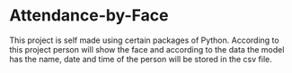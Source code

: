 # Attendance-by-Face
This project is self made using certain packages of Python. According to this project person will show the face and according to the data the model has the name, date and time of the person will be stored in the csv file.   
